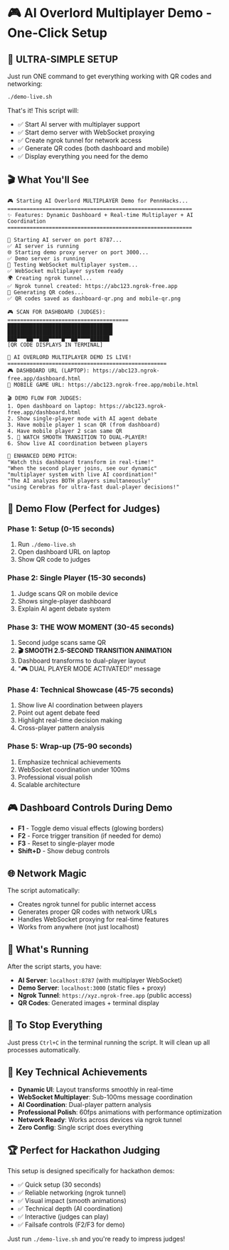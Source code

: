 # 🎮 AI Overlord Multiplayer Demo - One-Click Setup

## 🚀 **ULTRA-SIMPLE SETUP**

Just run ONE command to get everything working with QR codes and networking:

```bash
./demo-live.sh
```

That's it! This script will:
- ✅ Start AI server with multiplayer support
- ✅ Start demo server with WebSocket proxying
- ✅ Create ngrok tunnel for network access
- ✅ Generate QR codes (both dashboard and mobile)
- ✅ Display everything you need for the demo

## 🎬 **What You'll See**

```
🎮 Starting AI Overlord MULTIPLAYER Demo for PennHacks...
==========================================================
✨ Features: Dynamic Dashboard + Real-time Multiplayer + AI Coordination
==========================================================

🤖 Starting AI server on port 8787...
✅ AI server is running
🌐 Starting demo proxy server on port 3000...
✅ Demo server is running
🔌 Testing WebSocket multiplayer system...
✅ WebSocket multiplayer system ready
🌍 Creating ngrok tunnel...
✅ Ngrok tunnel created: https://abc123.ngrok-free.app
📱 Generating QR codes...
✅ QR codes saved as dashboard-qr.png and mobile-qr.png

🎮 SCAN FOR DASHBOARD (JUDGES):
======================================
█████████████████████████████████
█████████████████████████████████
███▀▀▀██▀▀███▀▀▀▀█▀▀██▀▀▀▀██████
[QR CODE DISPLAYS IN TERMINAL]

🎉 AI OVERLORD MULTIPLAYER DEMO IS LIVE!
==================================================
🎮 DASHBOARD URL (LAPTOP): https://abc123.ngrok-free.app/dashboard.html
📱 MOBILE GAME URL: https://abc123.ngrok-free.app/mobile.html

🎬 DEMO FLOW FOR JUDGES:
1. Open dashboard on laptop: https://abc123.ngrok-free.app/dashboard.html
2. Show single-player mode with AI agent debate
3. Have mobile player 1 scan QR (from dashboard)
4. Have mobile player 2 scan same QR
5. 🎯 WATCH SMOOTH TRANSITION TO DUAL-PLAYER!
6. Show live AI coordination between players

🎯 ENHANCED DEMO PITCH:
"Watch this dashboard transform in real-time!"
"When the second player joins, see our dynamic"
"multiplayer system with live AI coordination!"
"The AI analyzes BOTH players simultaneously"
"using Cerebras for ultra-fast dual-player decisions!"
```

## 🎯 **Demo Flow (Perfect for Judges)**

### **Phase 1: Setup (0-15 seconds)**
1. Run `./demo-live.sh`
2. Open dashboard URL on laptop
3. Show QR code to judges

### **Phase 2: Single Player (15-30 seconds)**
1. Judge scans QR on mobile device
2. Shows single-player dashboard
3. Explain AI agent debate system

### **Phase 3: THE WOW MOMENT (30-45 seconds)**
1. Second judge scans same QR
2. **🎬 SMOOTH 2.5-SECOND TRANSITION ANIMATION**
3. Dashboard transforms to dual-player layout
4. "🎮 DUAL PLAYER MODE ACTIVATED!" message

### **Phase 4: Technical Showcase (45-75 seconds)**
1. Show live AI coordination between players
2. Point out agent debate feed
3. Highlight real-time decision making
4. Cross-player pattern analysis

### **Phase 5: Wrap-up (75-90 seconds)**
1. Emphasize technical achievements
2. WebSocket coordination under 100ms
3. Professional visual polish
4. Scalable architecture

## 🎮 **Dashboard Controls During Demo**

- **F1** - Toggle demo visual effects (glowing borders)
- **F2** - Force trigger transition (if needed for demo)
- **F3** - Reset to single-player mode
- **Shift+D** - Show debug controls

## 🌐 **Network Magic**

The script automatically:
- Creates ngrok tunnel for public internet access
- Generates proper QR codes with network URLs
- Handles WebSocket proxying for real-time features
- Works from anywhere (not just localhost)

## 🔧 **What's Running**

After the script starts, you have:
- **AI Server**: `localhost:8787` (with multiplayer WebSocket)
- **Demo Server**: `localhost:3000` (static files + proxy)
- **Ngrok Tunnel**: `https://xyz.ngrok-free.app` (public access)
- **QR Codes**: Generated images + terminal display

## 🛑 **To Stop Everything**

Just press `Ctrl+C` in the terminal running the script. It will clean up all processes automatically.

## 🎯 **Key Technical Achievements**

- **Dynamic UI**: Layout transforms smoothly in real-time
- **WebSocket Multiplayer**: Sub-100ms message coordination
- **AI Coordination**: Dual-player pattern analysis
- **Professional Polish**: 60fps animations with performance optimization
- **Network Ready**: Works across devices via ngrok tunnel
- **Zero Config**: Single script does everything

## 🏆 **Perfect for Hackathon Judging**

This setup is designed specifically for hackathon demos:
- ✅ Quick setup (30 seconds)
- ✅ Reliable networking (ngrok tunnel)
- ✅ Visual impact (smooth animations)
- ✅ Technical depth (AI coordination)
- ✅ Interactive (judges can play)
- ✅ Failsafe controls (F2/F3 for demo)

Just run `./demo-live.sh` and you're ready to impress judges!